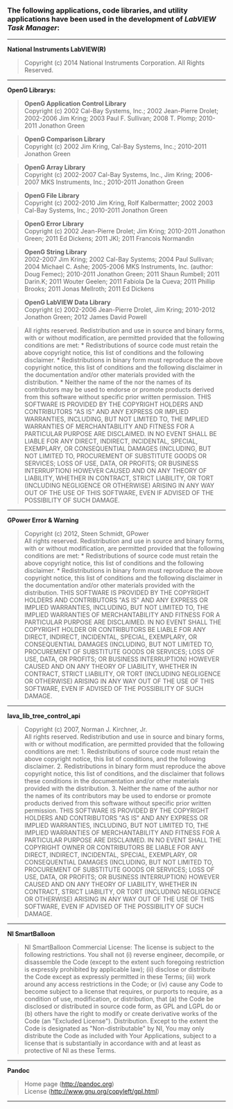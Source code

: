 ### The following applications, code libraries, and utility applications have been used in the development of *LabVIEW Task Manager*:  
  
  

---

**National Instruments LabVIEW(R)**  

> Copyright (c) 2014 National Instruments Corporation. All Rights Reserved.

---

**OpenG Librarys:**  

> **OpenG Application Control Library**  
> Copyright (c) 2002 Cal-Bay Systems, Inc.; 2002 Jean-Pierre Drolet; 2002-2006 Jim Kring; 2003 Paul F. Sullivan; 2008 T. Plomp; 2010-2011 Jonathon Green

> **OpenG Comparison Library**  
> Copyright (c) 2002 Jim Kring, Cal-Bay Systems, Inc.; 2010-2011 Jonathon Green

> **OpenG Array Library**  
> Copyright (c) 2002-2007 Cal-Bay Systems, Inc., Jim Kring; 2006-2007 MKS Instruments, Inc.; 2010-2011 Jonathon Green

> **OpenG File Library**  
> Copyright (c) 2002-2010 Jim Kring, Rolf Kalbermatter; 2002 2003 Cal-Bay Systems, Inc.; 2010-2011 Jonathon Green

> **OpenG Error Library**  
> Copyright (c) 2002 Jean-Pierre Drolet; Jim Kring; 2010-2011 Jonathon Green; 2011 Ed Dickens; 2011 JKI; 2011 Francois Normandin

> **OpenG String Library**  
> 2002-2007 Jim Kring; 2002 Cal-Bay Systems; 2004 Paul Sullivan; 2004 Michael C. Ashe; 2005-2006 MKS Instruments, Inc. (author: Doug Femec); 2010-2011 Jonathon Green; 2011 Shaun Rumbell; 2011 Darin.K; 2011 Wouter Geelen; 2011 Fabiola De la Cueva; 2011 Phillip Brooks; 2011 Jonas Mellroth; 2011 Ed Dickens

> **OpenG LabVIEW Data Library**  
> Copyright (c) 2002-2006 Jean-Pierre Drolet, Jim Kring; 2010-2012 Jonathon Green; 2012 James David Powell

> All rights reserved.  Redistribution and use in source and binary forms, with or without modification, are permitted provided that the following conditions are met:  \* Redistributions of source code must retain the above copyright notice, this list of conditions and the following disclaimer.  \* Redistributions in binary form must reproduce the above copyright notice, this list of conditions and the following disclaimer in the documentation and/or other materials provided with the distribution.  \* Neither the name of the <organization> nor the names of its contributors may be used to endorse or promote products derived from this software without specific prior written permission.  THIS SOFTWARE IS PROVIDED BY THE COPYRIGHT HOLDERS AND CONTRIBUTORS "AS IS" AND ANY EXPRESS OR IMPLIED WARRANTIES, INCLUDING, BUT NOT LIMITED TO, THE IMPLIED WARRANTIES OF MERCHANTABILITY AND FITNESS FOR A PARTICULAR PURPOSE ARE DISCLAIMED. IN NO EVENT SHALL <COPYRIGHT HOLDER> BE LIABLE FOR ANY DIRECT, INDIRECT, INCIDENTAL, SPECIAL, EXEMPLARY, OR CONSEQUENTIAL DAMAGES (INCLUDING, BUT NOT LIMITED TO, PROCUREMENT OF SUBSTITUTE GOODS OR SERVICES; LOSS OF USE, DATA, OR PROFITS; OR BUSINESS INTERRUPTION) HOWEVER CAUSED AND ON ANY THEORY OF LIABILITY, WHETHER IN CONTRACT, STRICT LIABILITY, OR TORT (INCLUDING NEGLIGENCE OR OTHERWISE) ARISING IN ANY WAY OUT OF THE USE OF THIS SOFTWARE, EVEN IF ADVISED OF THE POSSIBILITY OF SUCH DAMAGE.

---

**GPower Error & Warning**  

> Copyright (c) 2012, Steen Schmidt, GPower  
> All rights reserved.  Redistribution and use in source and binary forms, with or without modification, are permitted provided that the following conditions are met:  \* Redistributions of source code must retain the above copyright notice, this list of conditions and the following disclaimer.  \* Redistributions in binary form must reproduce the above copyright notice, this list of conditions and the following disclaimer in the documentation and/or other materials provided with the distribution.  THIS SOFTWARE IS PROVIDED BY THE COPYRIGHT HOLDERS AND CONTRIBUTORS "AS IS" AND ANY EXPRESS OR IMPLIED WARRANTIES, INCLUDING, BUT NOT LIMITED TO, THE IMPLIED WARRANTIES OF MERCHANTABILITY AND FITNESS FOR A PARTICULAR PURPOSE ARE DISCLAIMED. IN NO EVENT SHALL THE COPYRIGHT HOLDER OR CONTRIBUTORS BE LIABLE FOR ANY DIRECT, INDIRECT, INCIDENTAL, SPECIAL, EXEMPLARY, OR CONSEQUENTIAL DAMAGES (INCLUDING, BUT NOT LIMITED TO, PROCUREMENT OF SUBSTITUTE GOODS OR SERVICES; LOSS OF USE, DATA, OR PROFITS; OR BUSINESS INTERRUPTION) HOWEVER CAUSED AND ON ANY THEORY OF LIABILITY, WHETHER IN CONTRACT, STRICT LIABILITY, OR TORT (INCLUDING NEGLIGENCE OR OTHERWISE) ARISING IN ANY WAY OUT OF THE USE OF THIS SOFTWARE, EVEN IF ADVISED OF THE POSSIBILITY OF SUCH DAMAGE.

---

**lava_lib_tree_control_api**  

> Copyright (c) 2007, Norman J. Kirchner, Jr.  
> All rights reserved. Redistribution and use in source and binary forms, with or without modification, are permitted provided that the following conditions are met: 1. Redistributions of source code must retain the above copyright notice, this list of conditions, and the following disclaimer. 2. Redistributions in binary form must reproduce the above copyright notice, this list of conditions, and the disclaimer that follows these conditions in the documentation and/or other materials provided with the distribution. 3. Neither the name of the author nor the names of its contributors may be used to endorse or promote products derived from this software without specific prior written permission. THIS SOFTWARE IS PROVIDED BY THE COPYRIGHT HOLDERS AND CONTRIBUTORS "AS IS" AND ANY EXPRESS OR IMPLIED WARRANTIES, INCLUDING, BUT NOT LIMITED TO, THE IMPLIED WARRANTIES OF MERCHANTABILITY AND FITNESS FOR A PARTICULAR PURPOSE ARE DISCLAIMED. IN NO EVENT SHALL THE COPYRIGHT OWNER OR CONTRIBUTORS BE LIABLE FOR ANY DIRECT, INDIRECT, INCIDENTAL, SPECIAL, EXEMPLARY, OR CONSEQUENTIAL DAMAGES (INCLUDING, BUT NOT LIMITED TO, PROCUREMENT OF SUBSTITUTE GOODS OR SERVICES; LOSS OF USE, DATA, OR PROFITS; OR BUSINESS INTERRUPTION) HOWEVER CAUSED AND ON ANY THEORY OF LIABILITY, WHETHER IN CONTRACT, STRICT LIABILITY, OR TORT (INCLUDING NEGLIGENCE OR OTHERWISE) ARISING IN ANY WAY OUT OF THE USE OF THIS SOFTWARE, EVEN IF ADVISED OF THE POSSIBILITY OF SUCH DAMAGE.

---

**NI SmartBalloon**  

> NI SmartBalloon Commercial License: The license is subject to the following restrictions. You shall not (i) reverse engineer, decompile, or disassemble the Code (except to the extent such foregoing restriction is expressly prohibited by applicable law); (ii) disclose or distribute the Code except as expressly permitted in these Terms; (iii) work around any access restrictions in the Code; or (iv) cause any Code to become subject to a license that requires, or purports to require, as a condition of use, modification, or distribution, that (a) the Code be disclosed or distributed in source code form, as GPL and LGPL do or (b) others have the right to modify or create derivative works of the Code (an "Excluded License").  Distribution. Except to the extent the Code is designated as "Non-distributable" by NI, You may only distribute the Code as included with Your Applications, subject to a license that is substantially in accordance with and at least as protective of NI as these Terms.

---

**Pandoc**  

> Home page (http://pandoc.org)  
> License (http://www.gnu.org/copyleft/gpl.html)  

---


